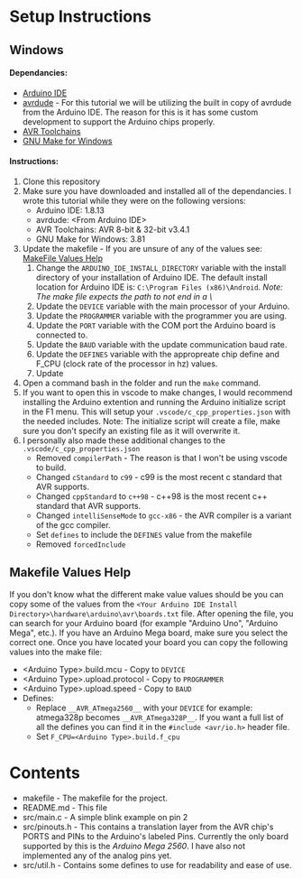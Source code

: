 # Setup Instructions

## Windows
#### Dependancies:

* [Arduino IDE](https://www.arduino.cc/en/software)
* [avrdude](https://www.nongnu.org/avrdude/) - For this tutorial we will be utilizing the built in copy of avrdude from the Arduino IDE. The reason for this is it has some custom development to support the Arduino chips properly.
* [AVR Toolchains](https://www.microchip.com/en-us/development-tools-tools-and-software/avr-and-sam-downloads-archive#AVR%20and%20ARM%20Toolchains)
* [GNU Make for Windows](http://gnuwin32.sourceforge.net/packages/make.htm)

#### Instructions:
1. Clone this repository 
2. Make sure you have downloaded and installed all of the dependancies. I wrote this tutorial while they were on the following versions:
    * Arduino IDE: 1.8.13
    * avrdude: &lt;From Arduino IDE&gt;
    * AVR Toolchains: AVR 8-bit & 32-bit v3.4.1
    * GNU Make for Windows: 3.81
3. Update the makefile - If you are unsure of any of the values see: [MakeFile Values Help](#makefile-values-help)
    1. Change the `ARDUINO_IDE_INSTALL_DIRECTORY` variable with the install directory of your installation of Arduino IDE. 
    The default install location for Arduino IDE is: `C:\Program Files (x86)\Android`. 
    *Note: The make file expects the path to not end in a \\*
    2. Update the `DEVICE` variable with the main processor of your Arduino.
    3. Update the `PROGRAMMER` variable with the programmer you are using.
    4. Update the `PORT` variable with the COM port the Arduino board is connected to.
    5. Update the `BAUD` variable with the update communication baud rate.
    6. Update the `DEFINES` variable with the appropreate chip define and F_CPU (clock rate of the processor in hz) values.
    7. Update
4. Open a command bash in the folder and run the `make` command.
5. If you want to open this in vscode to make changes, I would recommend installing the Arduino extention and running the Arduino initialize script in the F1 menu. This will setup your `.vscode/c_cpp_properties.json` with the needed includes.
Note: The initialize script will create a file, make sure you don't specify an existing file as it will overwrite it.
6. I personally also made these additional changes to the `.vscode/c_cpp_properties.json`
    * Removed `compilerPath` - The reason is that I won't be using vscode to build.
    * Changed `cStandard` to `c99` - c99 is the most recent c standard that AVR supports.
    * Changed `cppStandard` to `c++98` - c++98 is the most recent c++ standard that AVR supports.
    * Changed `intelliSenseMode` to `gcc-x86` - the AVR compiler is a variant of the gcc compiler.
    * Set `defines` to include the `DEFINES` value from the makefile
    * Removed `forcedInclude`

## Makefile Values Help
If you don't know what the different make value values should be you can copy some of the values from the `<Your Arduino IDE Install Directory>\hardware\arduino\avr\boards.txt` file.
After opening the file, you can search for your Arduino board (for example "Arduino Uno", "Arduino Mega", etc.). If you have an Arduino Mega board, make sure you select the correct one.
Once you have located your board you can copy the following values into the make file:
* &lt;Arduino Type&gt;.build.mcu - Copy to `DEVICE`
* &lt;Arduino Type&gt;.upload.protocol - Copy to `PROGRAMMER`
* &lt;Arduino Type&gt;.upload.speed - Copy to `BAUD`
* Defines:
    * Replace `__AVR_ATmega2560__` with your `DEVICE` for example: atmega328p becomes `__AVR_ATmega328P__`. 
    If you want a full list of all the defines you can find it in the `#include <avr/io.h>` header file.
    * Set `F_CPU=<Arduino Type>.build.f_cpu `

# Contents
* makefile - The makefile for the project.
* README.md - This file
* src/main.c - A simple blink example on pin 2
* src/pinouts.h - This contains a translation layer from the AVR chip's PORTS and PINs to the Arduino's labeled Pins. Currently the only board supported by this is the *Arduino Mega 2560*. I have also not implemented any of the analog pins yet. 
* src/util.h - Contains some defines to use for readability and ease of use.
